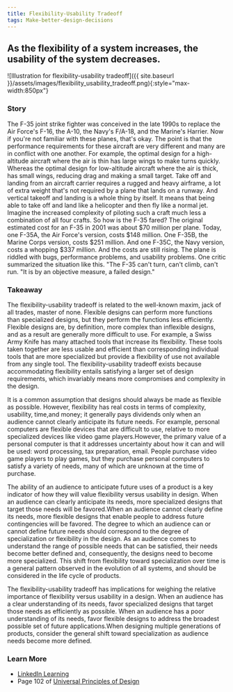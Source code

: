 ```yaml
---
title: Flexibility-Usability Tradeoff
tags: Make-better-design-decisions
---
```


## As the flexibility of a system increases, the usability of the system decreases.

![Illustration for flexibility-usability tradeoff]({{ site.baseurl }}/assets/images/flexibility_usability_tradeoff.png){:style="max-width:850px"}

<!--more-->

### Story

The F-35 joint strike fighter was conceived in the late 1990s to replace the Air Force's F-16, the A-10, the Navy's F/A-18, and the Marine's Harrier. Now if you're not familiar with these planes, that's okay. The point is that the performance requirements for these aircraft are very different and many are in conflict with one another. For example, the optimal design for a high-altitude aircraft where the air is thin has large wings to make turns quickly. Whereas the optimal design for low-altitude aircraft where the air is thick, has small wings, reducing drag and making a small target. Take off and landing from an aircraft carrier requires a rugged and heavy airframe, a lot of extra weight that's not required by a plane that lands on a runway. And vertical takeoff and landing is a whole thing by itself. It means that being able to take off and land like a helicopter and then fly like a normal jet. Imagine the increased complexity of piloting such a craft much less a combination of all four crafts. So how is the F-35 fared? The original estimated cost for an F-35 in 2001 was about $70 million per plane. Today, one F-35A, the Air Force's version, costs $148 million. One F-35B, the Marine Corps version, costs $251 million. And one F-35C, the Navy version, costs a whopping $337 million. And the costs are still rising. The plane is riddled with bugs, performance problems, and usability problems. One critic summarized the situation like this. "The F-35 can't turn, can't climb, can't run. "It is by an objective measure, a failed design."

### Takeaway

The flexibility-usability tradeoff is related to the well-known maxim, jack of all trades, master of none. Flexible designs can perform more functions than specialized designs, but they perform the functions less efficiently. Flexible designs are, by definition, more complex than inflexible designs, and as a result are generally more difficult to use. For example, a Swiss Army Knife has many attached tools that increase its flexibility. These tools taken together are less usable and efficient than corresponding individual tools that are more specialized but provide a flexibility of use not available from any single tool. The flexibility-usability tradeoff exists because accommodating flexibility entails satisfying a larger set of design requirements, which invariably means more compromises and complexity in the design.

It is a common assumption that designs should always be made as flexible as possible. However, flexibility has real costs in terms of complexity, usability, time,and money; it generally pays dividends only when an audience cannot clearly anticipate its future needs. For example, personal computers are flexible devices that are difficult to use, relative to more specialized devices like video game players.However, the primary value of a personal computer is that it addresses uncertainty about how it can and will be used: word processing, tax preparation, email. People purchase video game players to play games, but they purchase personal computers to satisfy a variety of needs, many of which are unknown at the time of purchase.

The ability of an audience to anticipate future uses of a product is a key indicator of how they will value flexibility versus usability in design. When an audience can clearly anticipate its needs, more specialized designs that target those needs will be favored.When an audience cannot clearly define its needs, more flexible designs that enable people to address future contingencies will be favored. The degree to which an audience can or cannot define future needs should correspond to the degree of specialization or flexibility in the design. As an audience comes to understand the range of possible needs that can be satisfied, their needs become better defined and, consequently, the designs need to become more specialized. This shift from flexibility toward specialization over time is a general pattern observed in the evolution of all systems, and should be considered in the life cycle of products.

The flexibility-usability tradeoff has implications for weighing the relative importance of flexibility versus usability in a design. When an audience has a clear understanding of its needs, favor specialized designs that target those needs as efficiently as possible. When an audience has a poor understanding of its needs, favor flexible designs to address the broadest possible set of future applications.When designing multiple generations of products, consider the general shift toward specialization as audience needs become more defined.

### Learn More

* [LinkedIn Learning](https://www.linkedin.com/learning/universal-principles-of-design/flexibility-trade-offs)
* Page 102 of [Universal Principles of Design](https://www.amazon.com/exec/obidos/ASIN/1592535879/amsi-20)
